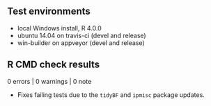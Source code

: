## Test environments
* local Windows install, R 4.0.0
* ubuntu 14.04 on travis-ci (devel and release)
* win-builder on appveyor (devel and release)

## R CMD check results

0 errors | 0 warnings | 0 note

  - Fixes failing tests due to the `tidyBF` and `ipmisc` package updates.
